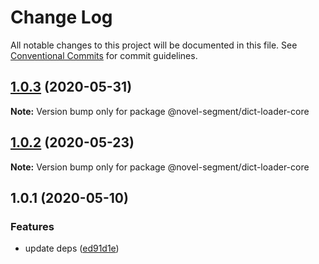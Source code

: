 # Change Log

All notable changes to this project will be documented in this file.
See [Conventional Commits](https://conventionalcommits.org) for commit guidelines.

## [1.0.3](https://github.com/bluelovers/ws-segment/compare/@novel-segment/dict-loader-core@1.0.2...@novel-segment/dict-loader-core@1.0.3) (2020-05-31)

**Note:** Version bump only for package @novel-segment/dict-loader-core





## [1.0.2](https://github.com/bluelovers/ws-segment/compare/@novel-segment/dict-loader-core@1.0.1...@novel-segment/dict-loader-core@1.0.2) (2020-05-23)

**Note:** Version bump only for package @novel-segment/dict-loader-core





## 1.0.1 (2020-05-10)


### Features

* update deps ([ed91d1e](https://github.com/bluelovers/ws-segment/commit/ed91d1e81b74370f81938cb163a3a6ccac39c3f2))
